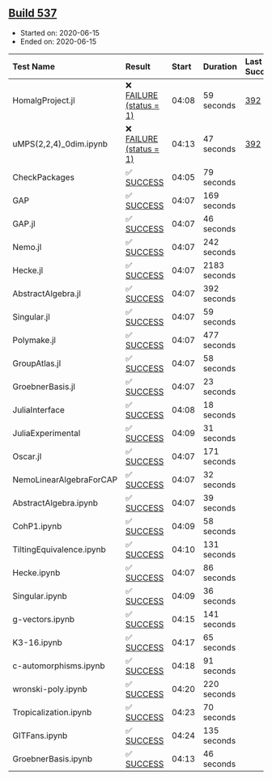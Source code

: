 ## [Build 537](https://oscarci.mathematik.uni-kl.de/job/oscar-julia-1.4/537/)

* Started on: 2020-06-15
* Ended on: 2020-06-15

| Test Name    | Result | Start | Duration | Last Success | First Failure |
|:-------------|:-------|:------|:---------|:-------------|:--------------|
| HomalgProject.jl | ❌ [FAILURE (status = 1)](https://oscarci.mathematik.uni-kl.de/job/oscar-julia-1.4/537/artifact/logs/build-537/HomalgProject.jl.log) | 04:08 | 59 seconds | [392](https://oscarci.mathematik.uni-kl.de/job/oscar-julia-1.4/392/) | [393](https://oscarci.mathematik.uni-kl.de/job/oscar-julia-1.4/393/) |
| uMPS(2,2,4)_0dim.ipynb | ❌ [FAILURE (status = 1)](https://oscarci.mathematik.uni-kl.de/job/oscar-julia-1.4/537/artifact/logs/build-537/uMPS-2-2-4-_0dim.ipynb.log) | 04:13 | 47 seconds | [392](https://oscarci.mathematik.uni-kl.de/job/oscar-julia-1.4/392/) | [393](https://oscarci.mathematik.uni-kl.de/job/oscar-julia-1.4/393/) |
| CheckPackages | ✅ [SUCCESS](https://oscarci.mathematik.uni-kl.de/job/oscar-julia-1.4/537/artifact/logs/build-537/CheckPackages.log) | 04:05 | 79 seconds |  |  |
| GAP | ✅ [SUCCESS](https://oscarci.mathematik.uni-kl.de/job/oscar-julia-1.4/537/artifact/logs/build-537/GAP.log) | 04:07 | 169 seconds |  |  |
| GAP.jl | ✅ [SUCCESS](https://oscarci.mathematik.uni-kl.de/job/oscar-julia-1.4/537/artifact/logs/build-537/GAP.jl.log) | 04:07 | 46 seconds |  |  |
| Nemo.jl | ✅ [SUCCESS](https://oscarci.mathematik.uni-kl.de/job/oscar-julia-1.4/537/artifact/logs/build-537/Nemo.jl.log) | 04:07 | 242 seconds |  |  |
| Hecke.jl | ✅ [SUCCESS](https://oscarci.mathematik.uni-kl.de/job/oscar-julia-1.4/537/artifact/logs/build-537/Hecke.jl.log) | 04:07 | 2183 seconds |  |  |
| AbstractAlgebra.jl | ✅ [SUCCESS](https://oscarci.mathematik.uni-kl.de/job/oscar-julia-1.4/537/artifact/logs/build-537/AbstractAlgebra.jl.log) | 04:07 | 392 seconds |  |  |
| Singular.jl | ✅ [SUCCESS](https://oscarci.mathematik.uni-kl.de/job/oscar-julia-1.4/537/artifact/logs/build-537/Singular.jl.log) | 04:07 | 59 seconds |  |  |
| Polymake.jl | ✅ [SUCCESS](https://oscarci.mathematik.uni-kl.de/job/oscar-julia-1.4/537/artifact/logs/build-537/Polymake.jl.log) | 04:07 | 477 seconds |  |  |
| GroupAtlas.jl | ✅ [SUCCESS](https://oscarci.mathematik.uni-kl.de/job/oscar-julia-1.4/537/artifact/logs/build-537/GroupAtlas.jl.log) | 04:07 | 58 seconds |  |  |
| GroebnerBasis.jl | ✅ [SUCCESS](https://oscarci.mathematik.uni-kl.de/job/oscar-julia-1.4/537/artifact/logs/build-537/GroebnerBasis.jl.log) | 04:07 | 23 seconds |  |  |
| JuliaInterface | ✅ [SUCCESS](https://oscarci.mathematik.uni-kl.de/job/oscar-julia-1.4/537/artifact/logs/build-537/JuliaInterface.log) | 04:08 | 18 seconds |  |  |
| JuliaExperimental | ✅ [SUCCESS](https://oscarci.mathematik.uni-kl.de/job/oscar-julia-1.4/537/artifact/logs/build-537/JuliaExperimental.log) | 04:09 | 31 seconds |  |  |
| Oscar.jl | ✅ [SUCCESS](https://oscarci.mathematik.uni-kl.de/job/oscar-julia-1.4/537/artifact/logs/build-537/Oscar.jl.log) | 04:07 | 171 seconds |  |  |
| NemoLinearAlgebraForCAP | ✅ [SUCCESS](https://oscarci.mathematik.uni-kl.de/job/oscar-julia-1.4/537/artifact/logs/build-537/NemoLinearAlgebraForCAP.log) | 04:07 | 32 seconds |  |  |
| AbstractAlgebra.ipynb | ✅ [SUCCESS](https://oscarci.mathematik.uni-kl.de/job/oscar-julia-1.4/537/artifact/logs/build-537/AbstractAlgebra.ipynb.log) | 04:07 | 39 seconds |  |  |
| CohP1.ipynb | ✅ [SUCCESS](https://oscarci.mathematik.uni-kl.de/job/oscar-julia-1.4/537/artifact/logs/build-537/CohP1.ipynb.log) | 04:09 | 58 seconds |  |  |
| TiltingEquivalence.ipynb | ✅ [SUCCESS](https://oscarci.mathematik.uni-kl.de/job/oscar-julia-1.4/537/artifact/logs/build-537/TiltingEquivalence.ipynb.log) | 04:10 | 131 seconds |  |  |
| Hecke.ipynb | ✅ [SUCCESS](https://oscarci.mathematik.uni-kl.de/job/oscar-julia-1.4/537/artifact/logs/build-537/Hecke.ipynb.log) | 04:07 | 86 seconds |  |  |
| Singular.ipynb | ✅ [SUCCESS](https://oscarci.mathematik.uni-kl.de/job/oscar-julia-1.4/537/artifact/logs/build-537/Singular.ipynb.log) | 04:09 | 36 seconds |  |  |
| g-vectors.ipynb | ✅ [SUCCESS](https://oscarci.mathematik.uni-kl.de/job/oscar-julia-1.4/537/artifact/logs/build-537/g-vectors.ipynb.log) | 04:15 | 141 seconds |  |  |
| K3-16.ipynb | ✅ [SUCCESS](https://oscarci.mathematik.uni-kl.de/job/oscar-julia-1.4/537/artifact/logs/build-537/K3-16.ipynb.log) | 04:17 | 65 seconds |  |  |
| c-automorphisms.ipynb | ✅ [SUCCESS](https://oscarci.mathematik.uni-kl.de/job/oscar-julia-1.4/537/artifact/logs/build-537/c-automorphisms.ipynb.log) | 04:18 | 91 seconds |  |  |
| wronski-poly.ipynb | ✅ [SUCCESS](https://oscarci.mathematik.uni-kl.de/job/oscar-julia-1.4/537/artifact/logs/build-537/wronski-poly.ipynb.log) | 04:20 | 220 seconds |  |  |
| Tropicalization.ipynb | ✅ [SUCCESS](https://oscarci.mathematik.uni-kl.de/job/oscar-julia-1.4/537/artifact/logs/build-537/Tropicalization.ipynb.log) | 04:23 | 70 seconds |  |  |
| GITFans.ipynb | ✅ [SUCCESS](https://oscarci.mathematik.uni-kl.de/job/oscar-julia-1.4/537/artifact/logs/build-537/GITFans.ipynb.log) | 04:24 | 135 seconds |  |  |
| GroebnerBasis.ipynb | ✅ [SUCCESS](https://oscarci.mathematik.uni-kl.de/job/oscar-julia-1.4/537/artifact/logs/build-537/GroebnerBasis.ipynb.log) | 04:13 | 46 seconds |  |  |
